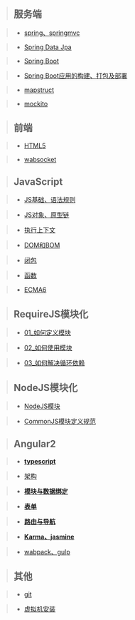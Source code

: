 > ## __服务端__

> * [spring、springmvc]()

> * [Spring Data Jpa]()

> * [Spring Boot]()

> * [Spring Boot应用的构建、打包及部署]()

> * [mapstruct]()

> * [mockito]()

> ## __前端__

> * [HTML5]()

> * [wabsocket]()

> ## __JavaScript__

> * [JS基础、语法规则](https://github.com/IFYOUUUU/Blog/blob/master/studynote/javascript/js-scope-of-vareable.md)

> * [JS对象、原型链](https://github.com/IFYOUUUU/Blog/blob/master/studynote/javascript/javascript-object.md)

> * [执行上下文](https://github.com/IFYOUUUU/Blog/blob/master/studynote/javascript/javascript-context.md)

> * [DOM和BOM](https://github.com/IFYOUUUU/Blog/blob/master/studynote/javascript/javascript-DOM-BOM.md)

> * [闭包](https://github.com/IFYOUUUU/Blog/blob/master/studynote/javascript/javascript-closure.md)

> * [函数](https://github.com/IFYOUUUU/Blog/blob/master/studynote/javascript/javascript-function.md)

> * [ECMA6](https://github.com/IFYOUUUU/Blog/blob/master/studynote/javascript/ECNAScript6.md)

> ## __RequireJS模块化__

> * [01_如何定义模块]()

> * [02_如何使用模块]()

> * [03_如何解决循环依赖]()

> ## __NodeJS模块化__

> * [NodeJS模块](https://github.com/IFYOUUUU/Blog/blob/master/studynote/NodeJS%E6%A8%A1%E5%9D%97%E5%8C%96/NodeJS.md)

> * [CommonJS模块定义规范](https://github.com/IFYOUUUU/Blog/blob/master/studynote/NodeJS%E6%A8%A1%E5%9D%97%E5%8C%96/CommonJS.md) 

> ## __Angular2__

> * [__typescript__](https://github.com/IFYOUUUU/Blog/blob/master/studynote/TypeScript/typescript.md)

> * [架构](https://github.com/IFYOUUUU/Blog/blob/master/studynote/Angular2/%E6%9E%B6%E6%9E%84.md)  

> * [__模块与数据绑定__](https://github.com/IFYOUUUU/Blog/blob/master/studynote/Angular2/%E6%A8%A1%E6%9D%BF%E4%B8%8E%E6%95%B0%E6%8D%AE%E7%BB%91%E5%AE%9A.md)  

> * [__表单__](https://github.com/IFYOUUUU/Blog/tree/master/studynote/Angular2/%E8%A1%A8%E5%8D%95)  

> * [__路由与导航__](https://github.com/IFYOUUUU/Blog/blob/master/studynote/Angular2/%E8%B7%AF%E7%94%B1%E4%B8%8E%E5%AF%BC%E8%88%AA.md)

> * [__Karma、jasmine__]()

> * [wabpack、gulp]()

> ## __其他__

> * [git]()

> * [虚拟机安装]()